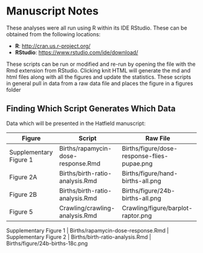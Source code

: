 Manuscript Notes
==================

These analyses were all run using R within its IDE RStudio.  These can be obtained from the following locations:

* **R**: http://cran.us.r-project.org/
* **RStudio**: https://www.rstudio.com/ide/download/

These scripts can be run or modified and re-run by opening the file with the Rmd extension from RStudio.  Clicking knit HTML will generate the md and html files along with all the figures and update the statistics.  These scripts in general pull in data from a raw data file and places the figure in a figures folder

Finding Which Script Generates Which Data
------------------------------------------

Data which will be presented in the Hatfield manuscript:

Figure | Script | Raw File
--- | --- | --- 
Supplementary Figure 1 | Births/rapamycin-dose-response.Rmd | Births/figure/dose-response-flies-pupae.png 
Figure 2A | Births/birth-ratio-analysis.Rmd | Births/figure/hand-births-all.png
Figure 2B | Births/birth-ratio-analysis.Rmd | Births/figure/24b-births-all.png
Figure 5 | Crawling/crawling-analysis.Rmd | Crawling/figure/barplot-raptor.png



Supplementary Figure 1 | Births/rapamycin-dose-response.Rmd | 
Supplementary Figure 2 | Births/birth-ratio-analysis.Rmd | Births/figure/24b-births-18c.png